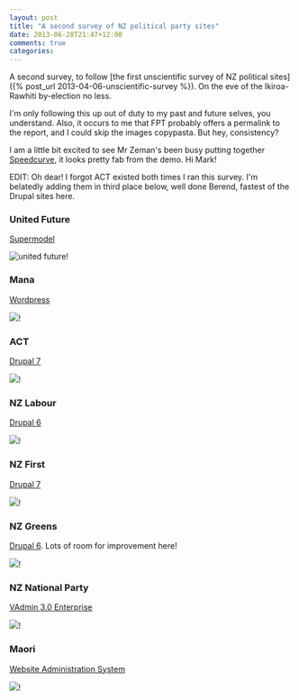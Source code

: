 ```yaml
---
layout: post
title: "A second survey of NZ political party sites"
date: 2013-06-28T21:47+12:00
comments: true
categories:
---
```


A second survey, to follow [the first unscientific survey of NZ political sites]({% post_url 2013-04-06-unscientific-survey %}). On the eve of the Ikiroa-Rawhiti by-election no less.

I'm only following this up out of duty to my past and future selves, you understand. Also, it occurs to me that FPT probably offers a permalink to the report, and I could skip the images copypasta. But hey, consistency?

I am a little bit excited to see Mr Zeman's been busy putting together [Speedcurve](http://speedcurve.com), it looks pretty fab from the demo. Hi Mark!

EDIT: Oh dear! I forgot ACT existed both times I ran this survey. I'm belatedly adding them in third place below, well done Berend, fastest of the Drupal sites here.

### United Future

[Supermodel](http://www.cactuslab.com/work/type/supermodel-cms/)

![united future](../images/2013-06-28/united-future.png)!

### Mana

[Wordpress](http://wordpress.org)

![](/images/2013-06-28/mana.png)!

### ACT

[Drupal 7](http://drupal.org)

![](/images/2013-06-28/act.png)!

### NZ Labour

[Drupal 6](http://drupal.org)

![](/images/2013-06-28/labour.png)!

### NZ First

[Drupal 7](http://drupal.org)

![](/images/2013-06-28/nzfirst.png)!

### NZ Greens

[Drupal 6](http://drupal.org). Lots of room for improvement here!

![](/images/2013-06-28/greens.png)!

### NZ National Party

[VAdmin 3.0 Enterprise](http://www.vadmin.co.nz/)

![](/images/2013-06-28/national.png)!

### Maori

[Website Administration System](http://www.nzwebsites.info/)

![](/images/2013-06-28/maori.png)!
